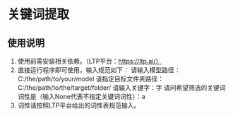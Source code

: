 # 关键词提取
## 使用说明
1. 使用前需安装相关依赖。（LTP平台：https://ltp.ai/）
2. 直接运行程序即可使用，输入规范如下：
    请输入模型路径：C:/the/path/to/your/model
    请指定目标文件夹路径：C:/the/path/to/the/target/folder/
    请输入关键字：字
    请问希望筛选的关键词词性是（输入None代表不指定关键词词性）：a
3. 词性请按照LTP平台给出的词性表规范输入。